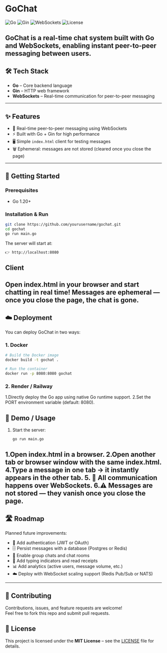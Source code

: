 # GoChat

![Go](https://img.shields.io/badge/Go-1.20+-blue?logo=go&logoColor=white)
![Gin](https://img.shields.io/badge/Framework-Gin-green?logo=go&logoColor=white)
![WebSockets](https://img.shields.io/badge/RealTime-WebSockets-orange?logo=socket.io&logoColor=white)
![License](https://img.shields.io/badge/License-MIT-yellow)

GoChat is a real-time chat system built with **Go** and **WebSockets**, enabling instant peer-to-peer messaging between users.
---
## 🛠 Tech Stack

- **Go** – Core backend language  
- **Gin** – HTTP web framework  
- **WebSockets** – Real-time communication for peer-to-peer messaging  
---
## ✨ Features

- 🔗 Real-time peer-to-peer messaging using WebSockets  
- ⚡ Built with Go + Gin for high performance  
- 🖥 Simple `index.html` client for testing messages  
- 🗑 Ephemeral: messages are not stored (cleared once you close the page)  
---
## 🚀 Getting Started

### Prerequisites
- Go 1.20+  

### Installation & Run
```bash
git clone https://github.com/yourusername/gochat.git
cd gochat
go run main.go
```
The server will start at:
```bash
👉 http://localhost:8080
```
## Client
Open index.html in your browser and start chatting in real time!
Messages are ephemeral — once you close the page, the chat is gone.
---
## ☁️ Deployment

You can deploy GoChat in two ways:

### 1. Docker
```bash
# Build the Docker image
docker build -t gochat .

# Run the container
docker run -p 8080:8080 gochat
```
### 2. Render / Railway

1.Directly deploy the Go app using native Go runtime support.
2.Set the PORT environment variable (default: 8080).

## 💬 Demo / Usage

1. Start the server:
   ```bash
   go run main.go
   ```
1.Open index.html in a browser.
2.Open another tab or browser window with the same index.html.
4.Type a message in one tab → it instantly appears in the other tab.
5. 🔄 All communication happens over WebSockets.
6.⚠️ Messages are not stored — they vanish once you close the page.
---
## 🛣 Roadmap

Planned future improvements:

- 🔑 Add authentication (JWT or OAuth)  
- 🗄 Persist messages with a database (Postgres or Redis)  
- 👥 Enable group chats and chat rooms  
- 📱 Add typing indicators and read receipts  
- 📊 Add analytics (active users, message volume, etc.)  
- ☁️ Deploy with WebSocket scaling support (Redis Pub/Sub or NATS)  
---
## 🤝 Contributing

Contributions, issues, and feature requests are welcome!  
Feel free to fork this repo and submit pull requests.

## 📜 License

This project is licensed under the **MIT License** – see the [LICENSE](LICENSE) file for details.



